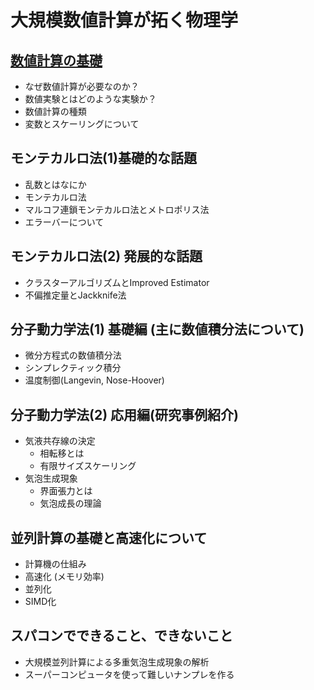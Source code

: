# 大規模数値計算が拓く物理学

## [数値計算の基礎](01_basic/README.md)

* なぜ数値計算が必要なのか？
* 数値実験とはどのような実験か？
* 数値計算の種類
* 変数とスケーリングについて

## モンテカルロ法(1)基礎的な話題

* 乱数とはなにか
* モンテカルロ法
* マルコフ連鎖モンテカルロ法とメトロポリス法
* エラーバーについて

## モンテカルロ法(2) 発展的な話題

* クラスターアルゴリズムとImproved Estimator
* 不偏推定量とJackknife法

## 分子動力学法(1) 基礎編 (主に数値積分法について)

* 微分方程式の数値積分法
* シンプレクティック積分
* 温度制御(Langevin, Nose-Hoover)

## 分子動力学法(2) 応用編(研究事例紹介)

* 気液共存線の決定
    * 相転移とは
    * 有限サイズスケーリング
* 気泡生成現象
    * 界面張力とは
    * 気泡成長の理論

## 並列計算の基礎と高速化について

* 計算機の仕組み
* 高速化 (メモリ効率)
* 並列化
* SIMD化

## スパコンでできること、できないこと

* 大規模並列計算による多重気泡生成現象の解析
* スーパーコンピュータを使って難しいナンプレを作る
